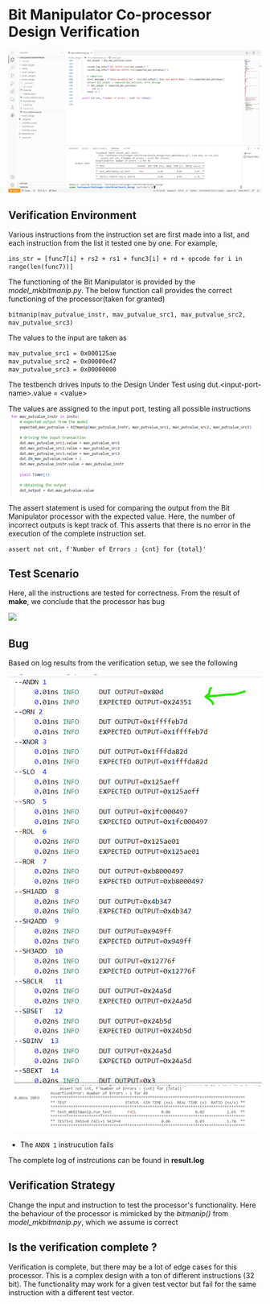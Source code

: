 # Bit Manipulator Co-processor Design Verification

![](../assets/bitmanip_1.png)

## Verification Environment
Various instructions from the instruction set are first made into a list, and each instruction from the list it tested one by one. For example,  

```
ins_str = [func7[i] + rs2 + rs1 + func3[i] + rd + opcode for i in range(len(func7))]
```

The functioning of the Bit Manipulator is provided by the *model_mkbitmanip.py*. The below function call provides the correct functioning of the processor(taken for granted)

```
bitmanip(mav_putvalue_instr, mav_putvalue_src1, mav_putvalue_src2, mav_putvalue_src3)
```

The values to the input are taken as 
```
mav_putvalue_src1 = 0x000125ae
mav_putvalue_src2 = 0x00000e47
mav_putvalue_src3 = 0x00000000
```

The testbench drives inputs to the Design Under Test using dut.&lt;input-port-name&gt;.value = &lt;value&gt;

The values are assigned to the input port, testing all possible instructions
![](../assets/bitmanip_2.png)


The assert statement is used for comparing the output from the Bit Manipulator processor with the expected value. Here, the number of incorrect outputs is kept track of. This asserts that there is no error in the execution of the complete instruction set.

```
assert not cnt, f'Number of Errors : {cnt} for {total}'

```

## Test Scenario
Here, all the instructions are tested for correctness. From the result of **make**, we conclude that the processor has bug 

![](../assets/bitmanip_fail.png)

## Bug
Based on log results from the verification setup, we see the following

![](../assets/bitmanip_bug.png)
![](../assets/bitmanip_bug_2.png)

- The `ANDN 1` instrucution fails

The complete log of instrcutions can be found in **result.log**

## Verification Strategy
 Change the input and instruction to test the processor's functionality. Here the behaviour of the processor is mimicked by the *bitmanip()* from *model_mkbitmanip.py*, which we assume is correct

## Is the verification complete ?
 Verification is complete, but there may be a lot of edge cases for this processor. This is a complex design with a ton of different instructions (32 bit). The functionality may work for a given test vector but fail for the same instruction with a different test vector.